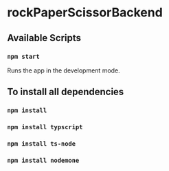 # rockPaperScissorBackend

## Available Scripts

### `npm start`
Runs the app in the development mode.

## To install all dependencies
### `npm install`
### `npm install typscript`
### `npm install ts-node`
### `npm install nodemone`

